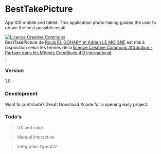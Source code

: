 # BestTakePicture
App IOS mobile and tablet. This application photo-taking guides the user to obtain the best possible result

<a rel="license" href="http://creativecommons.org/licenses/by-sa/4.0/"><img alt="Licence Creative Commons" style="border-width:0" src="https://i.creativecommons.org/l/by-sa/4.0/88x31.png" /></a><br /><span xmlns:dct="http://purl.org/dc/terms/" property="dct:title">  BestTakePicture </span> de <a xmlns:cc="http://creativecommons.org/ns#" href="https://github.com/LMAdrien/BestTakePicture" property="cc:attributionName" rel="cc:attributionURL">Rouis EL GOHARY et Adrien LE MOIGNE</a> est mis à disposition selon les termes de la <a rel="license" href="http://creativecommons.org/licenses/by-sa/4.0/">licence Creative Commons Attribution -  Partage dans les Mêmes Conditions 4.0 International</a>.<br />.

### Version
1.0

### Development
Want to contribute? Great!
Download  Xcode for a opening easy project.

### Todo's
> UX and color  

> Manual Interactive

> Integration OpenCV



